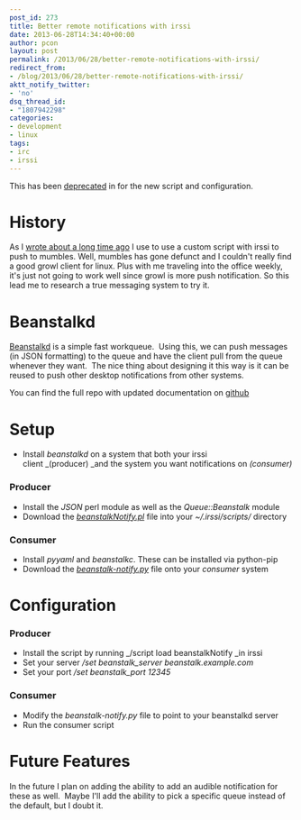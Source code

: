 ```yaml
---
post_id: 273
title: Better remote notifications with irssi
date: 2013-06-28T14:34:40+00:00
author: pcon
layout: post
permalink: /2013/06/28/better-remote-notifications-with-irssi/
redirect_from:
- /blog/2013/06/28/better-remote-notifications-with-irssi/
aktt_notify_twitter:
- 'no'
dsq_thread_id:
- "1807942298"
categories:
- development
- linux
tags:
- irc
- irssi
---
```


<div class="notification is-warning is-light">This has been <a title="Even better remote notifications with Irssi" href="/2013/07/26/even-better-remote-notifications-with-irssi/">deprecated</a> in for the new script and configuration.
</div>

# History

As I [wrote about a long time ago](/2009/08/31/irssi-mumbles-push-notification-goodness/ "irssi + mumbles == push notification goodness") I use to use a custom script with irssi to push to mumbles. Well, mumbles has gone defunct and I couldn't really find a good growl client for linux. Plus with me traveling into the office weekly, it's just not going to work well since growl is more push notification. So this lead me to research a true messaging system to try it.

# Beanstalkd

[Beanstalkd](http://kr.github.io/beanstalkd/) is a simple fast workqueue.  Using this, we can push messages (in JSON formatting) to the queue and have the client pull from the queue whenever they want.  The nice thing about designing it this way is it can be reused to push other desktop notifications from other systems.

You can find the full repo with updated documentation on [github](https://github.com/pcon/irssi/tree/master/beanstalkNotify)

# Setup

* Install _beanstalkd_ on a system that both your irssi client _(producer) _and the system you want notifications on _(consumer)_

### Producer

* Install the _JSON_ perl module as well as the _Queue::Beanstalk_ module
* Download the _[beanstalkNotify.pl](https://raw.github.com/pcon/irssi/master/beanstalkNotify/beanstalkNotify.pl)_ file into your _~/.irssi/scripts/_ directory

### Consumer

* Install _pyyaml_ and _beanstalkc_. These can be installed via python-pip
* Download the _[beanstalk-notify.py](https://raw.github.com/pcon/irssi/master/beanstalkNotify/beanstalk-notify.py)_ file onto your _consumer_ system

# Configuration

### Producer

* Install the script by running _/script load beanstalkNotify _in irssi
* Set your server _/set beanstalk_server beanstalk.example.com_
* Set your port _/set beanstalk_port 12345_

### Consumer

* Modify the _beanstalk-notify.py_ file to point to your beanstalkd server
* Run the consumer script

# Future Features

In the future I plan on adding the ability to add an audible notification for these as well.  Maybe I'll add the ability to pick a specific queue instead of the default, but I doubt it.